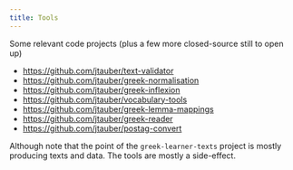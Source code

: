 ```yaml
---
title: Tools
---
```


Some relevant code projects (plus a few more closed-source still to open up)

* <https://github.com/jtauber/text-validator>
* <https://github.com/jtauber/greek-normalisation>
* <https://github.com/jtauber/greek-inflexion>
* <https://github.com/jtauber/vocabulary-tools>
* <https://github.com/jtauber/greek-lemma-mappings>
* <https://github.com/jtauber/greek-reader>
* <https://github.com/jtauber/postag-convert>

Although note that the point of the `greek-learner-texts` project is mostly producing texts and data. The tools are mostly a side-effect.
